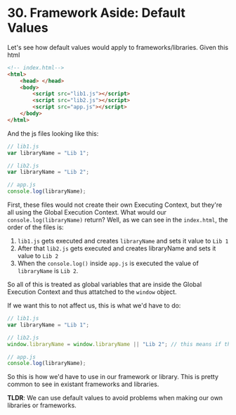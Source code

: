 # 30. Framework Aside: Default Values

Let's see how default values would apply to frameworks/libraries. Given this html

```html
<!-- index.html-->
<html>
    <head> </head>
    <body>
        <script src="lib1.js"></script>
        <script src="lib2.js"></script>
        <script src="app.js"></script>
    </body>
</html>
```

And the js files looking like this:

```js
// lib1.js
var libraryName = "Lib 1";

// lib2.js
var libraryName = "Lib 2";

// app.js
console.log(libraryName);
```

First, these files would not create their own Executing Context, but they're all using the Global Execution Context. What would our `console.log(libraryName)` return? Well, as we can see in the `index.html`, the order of the files is:

1. `lib1.js` gets executed and creates `libraryName` and sets it value to `Lib 1`
2. After that `lib2.js` gets executed and creates libraryName and sets it value to `Lib 2`
3. When the `console.log()` inside `app.js` is executed the value of `libraryName` is `Lib 2`.

So all of this is treated as global variables that are inside the Global Execution Context and thus attatched to the `window` object.

If we want this to not affect us, this is what we'd have to do:

```js
// lib1.js
var libraryName = "Lib 1";

// lib2.js
window.libraryName = window.libraryName || "Lib 2"; // this means if there's already a libraryName in the window global object we don'd do anything. But if there isn't we assign libraryName to "Lib 2".

// app.js
console.log(libraryName);
```

So this is how we'd have to use in our framework or library. This is pretty common to see in existant frameworks and libraries.

**TLDR**: We can use default values to avoid problems when making our own libraries or frameworks.
